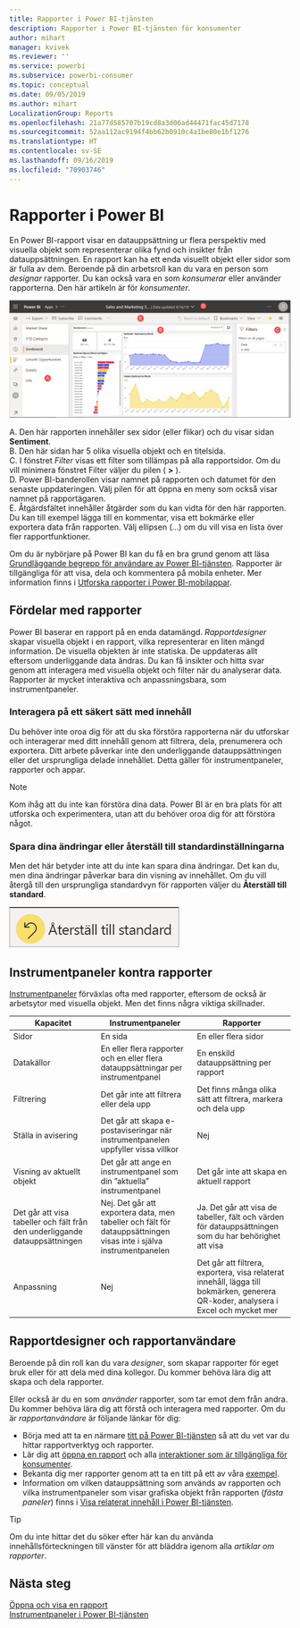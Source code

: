 ```yaml
---
title: Rapporter i Power BI-tjänsten
description: Rapporter i Power BI-tjänsten för konsumenter
author: mihart
manager: kvivek
ms.reviewer: ''
ms.service: powerbi
ms.subservice: powerbi-consumer
ms.topic: conceptual
ms.date: 09/05/2019
ms.author: mihart
LocalizationGroup: Reports
ms.openlocfilehash: 21a77d585707b19cd8a3d06ad44471fac45d7178
ms.sourcegitcommit: 52aa112ac9194f4bb62b0910c4a1be80e1bf1276
ms.translationtype: HT
ms.contentlocale: sv-SE
ms.lasthandoff: 09/16/2019
ms.locfileid: "70903746"
---
```

# <a name="reports-in-power-bi"></a>Rapporter i Power BI

En Power BI-rapport visar en datauppsättning ur flera perspektiv med visuella objekt som representerar olika fynd och insikter från datauppsättningen.  En rapport kan ha ett enda visuellt objekt eller sidor som är fulla av dem. Beroende på din arbetsroll kan du vara en person som *designar* rapporter. Du kan också vara en som *konsumerar* eller använder rapporterna. Den här artikeln är för *konsumenter*.

![Skärmbild av en rapportsida.](./media/end-user-reports/power-bi-report.png)

A. Den här rapporten innehåller sex sidor (eller flikar) och du visar sidan **Sentiment**.    
B. Den här sidan har 5 olika visuella objekt och en titelsida.    
C. I fönstret *Filter* visas ett filter som tillämpas på alla rapportsidor. Om du vill minimera fönstret Filter väljer du pilen ( **>** ).    
D. Power BI-banderollen visar namnet på rapporten och datumet för den senaste uppdateringen. Välj pilen för att öppna en meny som också visar namnet på rapportägaren.    
E. Åtgärdsfältet innehåller åtgärder som du kan vidta för den här rapporten.  Du kan till exempel lägga till en kommentar, visa ett bokmärke eller exportera data från rapporten.  Välj ellipsen (...) om du vill visa en lista över fler rapportfunktioner.    

Om du är nybörjare på Power BI kan du få en bra grund genom att läsa [Grundläggande begrepp för användare av Power BI-tjänsten](end-user-basic-concepts.md). Rapporter är tillgängliga för att visa, dela och kommentera på mobila enheter. Mer information finns i [Utforska rapporter i Power BI-mobilappar](mobile/mobile-reports-in-the-mobile-apps.md).

## <a name="advantages-of-reports"></a>Fördelar med rapporter

Power BI baserar en rapport på en enda datamängd. *Rapportdesigner* skapar visuella objekt i en rapport, vilka representerar en liten mängd information. De visuella objekten är inte statiska.  De uppdateras allt eftersom underliggande data ändras. Du kan få insikter och hitta svar genom att interagera med visuella objekt och filter när du analyserar data. Rapporter är mycket interaktiva och anpassningsbara, som instrumentpaneler.

### <a name="safely-interact-with-content"></a>Interagera på ett säkert sätt med innehåll

Du behöver inte oroa dig för att du ska förstöra rapporterna när du utforskar och interagerar med ditt innehåll genom att filtrera, dela, prenumerera och exportera. Ditt arbete påverkar inte den underliggande datauppsättningen eller det ursprungliga delade innehållet. Detta gäller för instrumentpaneler, rapporter och appar.

> [!NOTE]
> Kom ihåg att du inte kan förstöra dina data. Power BI är en bra plats för att utforska och experimentera, utan att du behöver oroa dig för att förstöra något.

### <a name="save-your-changes-or-revert-to-the-default-settings"></a>Spara dina ändringar eller återställ till standardinställningarna

Men det här betyder inte att du inte kan spara dina ändringar. Det kan du, men dina ändringar påverkar bara din visning av innehållet. Om du vill återgå till den ursprungliga standardvyn för rapporten väljer du **Återställ till standard**.

![Skärmbild av ikonen Återgå till standard.](./media/end-user-reports/power-bi-reset.png)

## <a name="dashboards-versus-reports"></a>Instrumentpaneler kontra rapporter

[Instrumentpaneler](end-user-dashboards.md) förväxlas ofta med rapporter, eftersom de också är arbetsytor med visuella objekt. Men det finns några viktiga skillnader.  

| **Kapacitet** | **Instrumentpaneler** | **Rapporter** |
| --- | --- | --- |
| Sidor |En sida |En eller flera sidor |
| Datakällor |En eller flera rapporter och en eller flera datauppsättningar per instrumentpanel |En enskild datauppsättning per rapport |
| Filtrering |Det går inte att filtrera eller dela upp |Det finns många olika sätt att filtrera, markera och dela upp |
| Ställa in avisering |Det går att skapa e-postaviseringar när instrumentpanelen uppfyller vissa villkor |Nej |
| Visning av aktuellt objekt |Det går att ange en instrumentpanel som din ”aktuella” instrumentpanel |Det går inte att skapa en aktuell rapport |
| Det går att visa tabeller och fält från den underliggande datauppsättningen |Nej. Det går att exportera data, men tabeller och fält för datauppsättningen visas inte i själva instrumentpanelen |Ja. Det går att visa de tabeller, fält och värden för datauppsättningen som du har behörighet att visa |
| Anpassning |Nej  |Det går att filtrera, exportera, visa relaterat innehåll, lägga till bokmärken, generera QR-koder, analysera i Excel och mycket mer |

<!--| Available in Power BI Desktop |No |Yes, can create and view reports in Desktop |
| Pinning |Can pin existing visuals (tiles) only from current dashboard to your other dashboards |Can pin visuals (as tiles) to any of your dashboards. Can pin entire report pages to any of your dashboards. | -->

## <a name="report-designers-and-report-consumers"></a>Rapportdesigner och rapportanvändare

Beroende på din roll kan du vara *designer*, som skapar rapporter för eget bruk eller för att dela med dina kollegor. Du kommer behöva lära dig att skapa och dela rapporter.

Eller också är du en som *använder* rapporter, som tar emot dem från andra. Du kommer behöva lära dig att förstå och interagera med rapporter. Om du är *rapportanvändare* är följande länkar för dig:

* Börja med att ta en närmare [titt på Power BI-tjänsten](end-user-basic-concepts.md) så att du vet var du hittar rapportverktyg och rapporter.
* Lär dig att [öppna en rapport](end-user-report-open.md) och alla [interaktioner som är tillgängliga för konsumenter](end-user-reading-view.md).
* Bekanta dig mer rapporter genom att ta en titt på ett av våra [exempel](../sample-tutorial-connect-to-the-samples.md).  
* Information om vilken datauppsättning som används av rapporten och vilka instrumentpaneler som visar grafiska objekt från rapporten (*fästa paneler*) finns i [Visa relaterat innehåll i Power BI-tjänsten](end-user-related.md).

> [!TIP]
> Om du inte hittar det du söker efter här kan du använda innehållsförteckningen till vänster för att bläddra igenom alla *artiklar om rapporter*.

## <a name="next-steps"></a>Nästa steg

[Öppna och visa en rapport](end-user-report-open.md)    
[Instrumentpaneler i Power BI-tjänsten](end-user-dashboards.md)